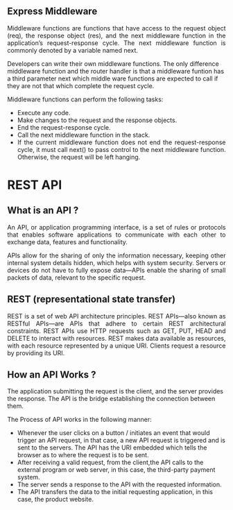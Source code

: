 ## Express Middleware
<p align = "justify">
Middleware functions are functions that have access to the request object (req), the response object (res), and the next middleware function in the application’s request-response cycle. The next middleware function is commonly denoted by a variable named next.
</p>

Developers can write their own middleware functions. The only difference middleware function and the router handler is that a middleware funtion has a third parameter next which middle ware functions are expected to call if they are not that which complete the request cycle.

Middleware functions can perform the following tasks:
<ul>
<li align = "justify"> Execute any code. </li>
<li align = "justify"> Make changes to the request and the response objects.</li>
<li align = "justify"> End the request-response cycle.</li>
<li align = "justify"> Call the next middleware function in the stack. </li>
<li align = "justify"> If the current middleware function does not end the request-response cycle, it must call next() to pass control to the next middleware function. Otherwise, the request will be left hanging. </li>
</ul>


# REST API
## What is an API ?

<p align = "justify">
An API, or application programming interface, is a set of rules or protocols that enables software applications to communicate with each other to exchange data, features and functionality.

<p align = "justify">
APIs allow for the sharing of only the information necessary, keeping other internal system details hidden, which helps with system security. Servers or devices do not have to fully expose data—APIs enable the sharing of small packets of data, relevant to the specific request.

## REST (representational state transfer)
<p align = "justify">
REST is a set of web API architecture principles. REST APIs—also known as RESTful APIs—are APIs that adhere to certain REST architectural constraints. REST APIs use HTTP requests such as GET, PUT, HEAD and DELETE to interact with resources. REST makes data available as resources, with each resource represented by a unique URI. Clients request a resource by providing its URI.



## How an API Works ?

The application submitting the request is the client, and the server provides the response. The API is the bridge establishing the connection between them.

The Process of API works in the following manner: 

<ul>
  <li>
    Whenever the user clicks on a button / initiates an event that would trigger an API request, in that case, a new API request is triggered and is sent to the servers. The API has the URI embedded which tells the browser as to where the request is to be sent.
  </li>
  <li>
    After receiving a valid request, from the client,the API calls to the external program or web server, in this case, the third-party payment system.
  </li>
  <li>
    The server sends a response to the API with the requested information.
  </li>
  <li>
    The API transfers the data to the initial requesting application, in this case, the product website.
  </li>

</ul>